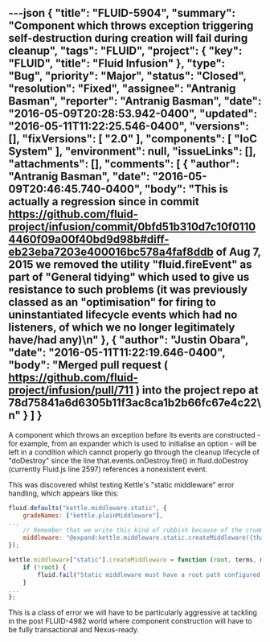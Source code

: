 ---json
{
  "title": "FLUID-5904",
  "summary": "Component which throws exception triggering self-destruction during creation will fail during cleanup",
  "tags": "FLUID",
  "project": {
    "key": "FLUID",
    "title": "Fluid Infusion"
  },
  "type": "Bug",
  "priority": "Major",
  "status": "Closed",
  "resolution": "Fixed",
  "assignee": "Antranig Basman",
  "reporter": "Antranig Basman",
  "date": "2016-05-09T20:28:53.942-0400",
  "updated": "2016-05-11T11:22:25.546-0400",
  "versions": [],
  "fixVersions": [
    "2.0"
  ],
  "components": [
    "IoC System"
  ],
  "environment": null,
  "issueLinks": [],
  "attachments": [],
  "comments": [
    {
      "author": "Antranig Basman",
      "date": "2016-05-09T20:46:45.740-0400",
      "body": "This is actually a regression since in commit <https://github.com/fluid-project/infusion/commit/0bfd51b310d7c10f01104460f09a00f40bd9d98b#diff-eb23eba7203e400016bc578a4faf8ddb> of Aug 7, 2015 we removed the utility \"fluid.fireEvent\" as part of \"General tidying\" which used to give us resistance to such problems (it was previously classed as an \"optimisation\" for firing to uninstantiated lifecycle events which had no listeners, of which we no longer legitimately have/had any)\n"
    },
    {
      "author": "Justin Obara",
      "date": "2016-05-11T11:22:19.646-0400",
      "body": "Merged pull request ( <https://github.com/fluid-project/infusion/pull/711> ) into the project repo at 78d75841a6d6305b11f3ac8ca1b2b66fc67e4c22\n"
    }
  ]
}
---
A component which throws an exception before its events are constructed - for example, from an expander which is used to initialise an option - will be left in a condition which cannot properly go through the cleanup lifecycle of "doDestroy" since the line that.events.onDestroy.fire() in fluid.doDestroy (currently Fluid.js line 2597) references a nonexistent event.

This was discovered whilst testing Kettle's "static middleware" error handling, which appears like this:

```javascript
fluid.defaults("kettle.middleware.static", {
    gradeNames: ["kettle.plainMiddleware"],
...
    // Remember that we write this kind of rubbish because of the crummy pre-FLUID-4982 ginger world
    middleware: "@expand:kettle.middleware.static.createMiddleware({that}.options.root, {that}.options.terms, {that}.options.middlewareOptions)"
});

kettle.middleware["static"].createMiddleware = function (root, terms, middlewareOptions) {
    if (!root) {
        fluid.fail("Static middleware must have a root path configured to serve options - got ", root);
    }
...
};
```

This is a class of error we will have to be particularly aggressive at tackling in the post FLUID-4982 world where component construction will have to be fully transactional and Nexus-ready.

        